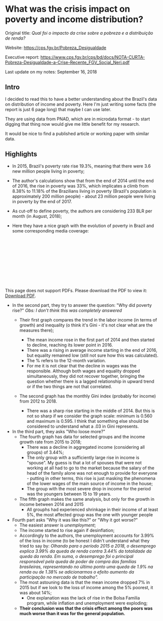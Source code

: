 # What was the crisis impact on poverty and income distribution?

Original title: _Qual foi o impacto da crise sobre a pobreza e a distribuição de renda?_

Website: https://cps.fgv.br/Pobreza_Desigualdade

Executive report: https://www.cps.fgv.br/cps/bd/docs/NOTA-CURTA-Pobreza-Desigualdade-a-Crise-Recente_FGV_Social_Neri.pdf

Last update on my notes: September 16, 2018
## Intro

I decided to read this to have a better understanding about the Brazil's data on distribution of income and poverty. Here I'm just writing some facts (the report is just 6 page long) that maybe I can use later.

They are using data from PNAD, which are in microdata format - to start digging that thing now would give me little benefit for my research.

It would be nice to find a published article or working paper with similar data.

## Highlights

* In 2015, Brazil's poverty rate rise 19.3%, meaning that there were 3.6 new million people living in poverty;

* The author's calculations show that from the end of 2014 until the end of 2016, the rise in poverty was 33%, which implicates a climb from 8.38% to 11.18% of the Brazilians living in poverty (Brazil's population is approximately 200 million people) - about 23 million people were living in poverty by the end of 2017.

* As cut-off to define poverty, the authors are considering 233 BLR per month (in August, 2018);

* Here they have a nice graph with the evolution of poverty in Brazil and some corresponding media coverage:

<object data="https://www.cps.fgv.br/cps/bd/midia/Grafico_P_2018.pdf" type="application/pdf" width="700px" height="700px">
    <embed src="https://www.cps.fgv.br/cps/bd/midia/Grafico_P_2018.pdf">
        <p>This page does not support PDFs. Please download the PDF to view it: <a href="https://www.cps.fgv.br/cps/bd/midia/Grafico_P_2018.pdf">Download PDF</a>.</p>
    </embed>
</object>

* In the second part, they try to answer the question: "Why did poverty rise?" _Obs: I don't think this was completely answered_   
    * Their first graph compares the trend in the labor income (in terms of growth) and inequality (o think it's Gini - it's not clear what are the measures there);
       
       * The mean income rose in the first part of 2014 and then started to decline, reaching its lower point in 2016.
       * There was a rising in average income starting in the end of 2016, but equality remained low (still not sure how this was calculated).
        * The % refers to the 12-month variation.
        * For me it is not clear that the decline in wages was the responsible. Although both wages and equality dropped simultaneously, they did not recover together, bringing the question whether there is a lagged relationship in upward trend or if the two things are not that correlated.
    * The second graph has the monthly Gini index (probably for income) from 2012 to 2018. 
        * There was a sharp rise starting in the middle of 2014. But this is not so sharp if we consider the graph scale: minimum is 0.560 and maximum is 0.595. I think that something else should be considered to understand what a .03 in Gini represents.
* In the third part, they asks "Who loose more?"
    * The fourth graph has data for selected groups and the income growth rate from 2015 to 2018;
        * There was a decline in aggregated income (considering all groups) of 3.44%;
        * The only group with a sufficiently large rise in income is "spouse". My guess is that a lot of spouses that were not working at all had to go to the market because the salary of the head of the family alone was not enough to provide for everyone - putting in other terms, this rise is just masking the phenomena of the lower wages of the main source of income in the house;
        * The group with the most severe drop in income for the period was the youngers between 15 to 19 years.
    * The fifth graph makes the same analysis, but only for the growth in income between 2014 and 2015
        * All grouphs had experienced shrinkage in their income of at least 5%, the most affected group was the one with younger people
* Fourth part asks "Why it was like this?" or "Why it got worse?"
    * The easiest answer is _unemployment_;
    * The income started to rise again if desinflation;
    * Accordingly to the authors, the unemployment accounts for 3.99% of the loss in income (to be honest I didn't understand what they tried to say by: _Olhando para o período 2015 a 2018, o desemprego explica 3.99% da queda de renda contra 3.44% da totalidade da queda da renda. Em suma, o desemprego foi o principal responsável pela queda de poder de compra das famílias brasileiras, representando no último ponto uma queda de 1.9% na renda ou de 1.38% se adicionarmos o efeito aumento da participação no mercado de trabalho"._
    * The most astouning data is that the mean income dropped 7% in 2015 but if we look to the loss of income among the 5% poorest, it was about 14%;
        * One explanation was the lack of rise in the Bolsa Familia program, while inflation and unemployment were exploding;
    * **Their conclusion was that the crisis effect among the poors was much worse than it was for the general population.**
    
        
